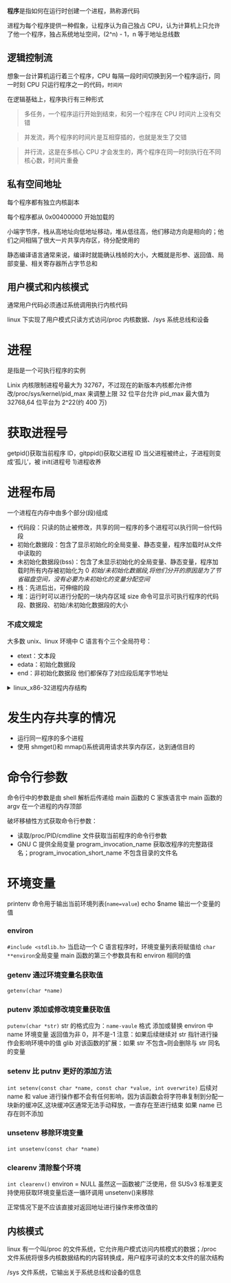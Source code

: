**程序**是指如何在运行时创建一个进程，熟称源代码

进程为每个程序提供一种假象，让程序认为自己独占 CPU，认为计算机上只允许了他一个程序，独占系统地址空间，(2^n) - 1，n 等于地址总线数

## 逻辑控制流

想象一台计算机运行着三个程序，CPU 每隔一段时间切换到另一个程序运行，同一时刻 CPU 只运行程序之一的代码，`时间片`

在逻辑基础上，程序执行有三种形式

> 多任务，一个程序运行开始到结束，和另一个程序在 CPU 时间片上没有交错

> 并发流，两个程序的时间片是互相穿插的，也就是发生了交错

> 并行流，这是在多核心 CPU 才会发生的，两个程序在同一时刻执行在不同核心数，时间片重叠

## 私有空间地址

每个程序都有独立内核副本

每个程序都从 0x00400000 开始加载的

小端字节序，栈从高地址向低地址移动，堆从低往高，他们移动方向是相向的；他们之间相隔了很大一片共享内存区，待分配使用的

静态编译语言通常来说，编译时就能确认栈帧的大小，大概就是形参、返回值、局部变量、相关寄存器所占字节总和

## 用户模式和内核模式

通常用户代码必须通过系统调用执行内核代码

linux 下实现了用户模式只读方式访问/proc 内核数据、/sys 系统总线和设备

# 进程

是指是一个可执行程序的实例

Linix 内核限制进程号最大为 32767，不过现在的新版本内核都允许修改/proc/sys/kernel/pid_max 来调整上限
32 位平台允许 pid_max 最大值为 32768,64 位平台为 2^22(约 400 万)

# 获取进程号

getpid()获取当前程序 ID，gitppid()获取父进程 ID
当父进程被终止，子进程则变成‘孤儿’，被 init(进程号 1)进程收养

# 进程布局

一个进程在内存中由多个部分(段)组成

- 代码段：只读的防止被修改，共享的同一程序的多个进程可以执行同一份代码段
- 初始化数据段：包含了显示初始化的全局变量、静态变量，程序加载时从文件中读取的
- 未初始化数据段(bss)：包含了未显示初始化的全局变量、静态变量，程序加载时所有内存被初始化为 0
  _初始/未初始化数据段,将他们分开的原因是为了节省磁盘空间，没有必要为未初始化的变量分配空间_
- 栈：先进后出，可伸缩的段
- 堆：运行时可以进行分配的一块内存区域
  size 命令可显示可执行程序的代码段、数据段、初始/未初始化数据段的大小

### 不成文规定

大多数 unix、linux 环境中 C 语言有个三个全局符号：

- etext：文本段
- edata：初始化数据段
- end：非初始化数据段
  他们都保存了对应段后尾字节地址

<details>
<summary>linux_x86-32进程内存结构</summary>

![avatar](./linux_x86-32进程内存结构.jpg)

</details>

# 发生内存共享的情况

- 运行同一程序的多个进程
- 使用 shmget()和 mmap()系统调用请求共享内存区，达到通信目的

# 命令行参数

命令行中的参数是由 shell 解析后传递给 main 函数的
C 家族语言中 main 函数的 argv 在一个进程的内存顶部

破坏移植性方式获取命令行参数：

- 读取/proc/PID/cmdline 文件获取当前程序的命令行参数
- GNU C 提供全局变量 program_invocation_name 获取改程序的完整路径名；program_invocation_short_name 不包含目录的文件名

# 环境变量

printenv 命令用于输出当前环境列表(`name=value`)
echo $name 输出一个变量的值

### environ

`#include <stdlib.h>`
当启动一个 C 语言程序时，环境变量列表将赋值给 `char **environ`全局变量
main 函数的第三个参数具有和 environ 相同的值

### getenv 通过环境变量名获取值

`getenv(char *name)`

### putenv 添加或修改境变量获取值

`putenv(char *str)`
str 的格式应为：`name-vaule` 格式
添加或替换 environ 中 name 环境变量
返回值为非 0，并不是-1
注意：如果后续继续对 str 指针进行操作会影响环境中的值
glib 对该函数的扩展：如果 str 不包含`=`则会删除与 str 同名的变量

### setenv 比 putnv 更好的添加方法

`int setenv(const char *name, const char *value, int overwrite)`
后续对 name 和 value 进行操作都不会有任何影响，因为该函数会将字符串复制到分配一块新的缓冲区,这块缓冲区通常无法手动释放，一直存在至进行结束
如果 name 已存在则不添加

### unsetenv 移除环境变量

`int unsetenv(const char *name)`

### clearenv 清除整个环境

`int clearenv()`
environ = NULL
虽然这一函数被广泛使用，但 SUSv3 标准更支持使用获取环境变量后逐一循环调用 unsetenv()来移除

正常情况下是不应该直接对返回地址进行操作来修改值的

## 内核模式

linux 有一个叫/proc 的文件系统，它允许用户模式访问内核模式的数据；/proc 文件系统将很多内核数据结构的内容转换成，用户程序可读的文本文件的层次结构

/sys 文件系统，它输出关于系统总线和设备的信息
